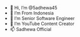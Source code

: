- 👋 Hi, I’m @5adhewa45
- 👀 I’m From Indonesia
- 🌱 I’m Senior Software Engineer 
- 💞️ I’m YouTube Content Creator
- 📫 Sadhewa Official
